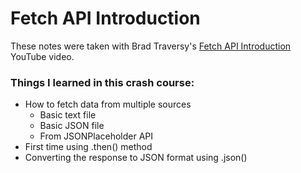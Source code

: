 # Fetch API Introduction

These notes were taken with Brad Traversy's [Fetch API Introduction](https://www.youtube.com/watch?v=Oive66jrwBs&list=PLillGF-RfqbbnEGy3ROiLWk7JMCuSyQtX&index=13) YouTube video.

### Things I learned in this crash course:
- How to fetch data from multiple sources
  - Basic text file
  - Basic JSON file
  - From JSONPlaceholder API
- First time using .then() method
- Converting the response to JSON format using .json()